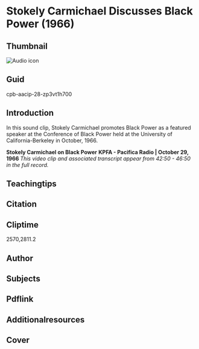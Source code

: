 # Stokely Carmichael Discusses Black Power (1966)

## Thumbnail

![Audio icon](https://s3.amazonaws.com/americanarchive.org/primary_source_sets/audio-digitized.jpg "Audio icon")

## Guid
cpb-aacip-28-zp3vt1h700

## Introduction

In this sound clip, Stokely Carmichael promotes Black Power as a featured speaker at the Conference of Black Power held at the University of California-Berkeley in October, 1966. 

<b>Stokely Carmichael on Black Power</b>
<b>KPFA - Pacifica Radio | October 29, 1966 </b>
<i>This video clip and associated transcript appear from 42:50 - 46:50 in the full record.</i>

## Teachingtips

## Citation

## Cliptime

2570,2811.2

## Author
## Subjects
## Pdflink
## Additionalresources
## Cover
